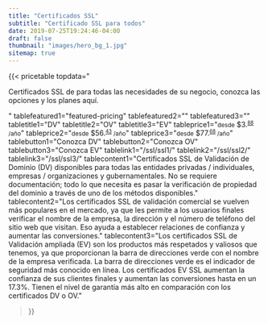```yaml
---
title: "Certificados SSL"
subtitle: "Certificado SSL para todos"
date: 2019-07-25T19:24:46-04:00
draft: false
thumbnail: "images/hero_bg_1.jpg"
sitemap: true
---
```


{{< pricetable 
topdata="<p>Certificados SSL de para todas las necesidades de su negocio, conozca las opciones y los planes aquí.</p>"
tablefeatured1="featured-pricing" tablefeatured2="" tablefeatured3="" 
tabletitle1="DV" tabletitle2="OV" tabletitle3="EV" 
tableprice1="<small>desde</small> $3.<small><sup><u>88</sup></u> /año</small>" tableprice2="<small>desde</small> $56.<small><sup><u>43</sup></u> /año</small>" tableprice3="<small>desde</small> $77.<small><sup><u>68</sup></u> /año</small>"
tablebutton1="Conozca DV" tablebutton2="Conozca OV" tablebutton3="Conozca EV" 
tablelink1="/ssl/ssl1/" tablelink2="/ssl/ssl2/" tablelink3="/ssl/ssl3/" 
tablecontent1="Certificados SSL de Validación de Dominio (DV) disponibles para todas las entidades privadas / individuales, empresas / organizaciones y gubernamentales. No se requiere documentación; todo lo que necesita es pasar la verificación de propiedad del dominio a través de uno de los métodos disponibles." 
tablecontent2="Los certificados SSL de validación comercial se vuelven más populares en el mercado, ya que les permite a los usuarios finales verificar el nombre de la empresa, la dirección y el número de teléfono del sitio web que visitan. Eso ayuda a establecer relaciones de confianza y aumentar las conversiones." 
tablecontent3="Los certificados SSL de Validación ampliada (EV) son los productos más respetados y valiosos que tenemos, ya que proporcionan la barra de direcciones verde con el nombre de la empresa verificada. La barra de direcciones verde es el indicador de seguridad más conocido en línea. Los certificados EV SSL aumentan la confianza de sus clientes finales y aumentan las conversiones hasta en un 17.3%. Tienen el nivel de garantía más alto en comparación con los certificados DV o OV."

 >}}